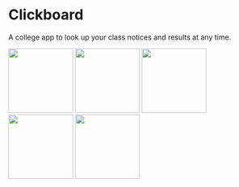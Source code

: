# Clickboard
A college app to look up your class notices and results at any time.

<img src="https://github.com/Abhigyan103/Clickboard/assets/91414842/334997a1-0dee-43ec-b099-e5f718240d83" width="128"/>
<img src="https://github.com/Abhigyan103/Clickboard/assets/91414842/cf246b94-906e-49da-9f2b-6f7c39e1bf26" width="128"/>
<img src="https://github.com/Abhigyan103/Clickboard/assets/91414842/cdc5bc35-0f6c-490c-8dc6-59f1b4c4fbb3" width="128"/>
<img src="https://github.com/Abhigyan103/Clickboard/assets/91414842/3c69841d-4fea-47e8-88fd-aefb5dbea0cc" width="128"/>
<img src="https://github.com/Abhigyan103/Clickboard/assets/91414842/df534af2-9358-4920-a187-18bb2c1f5935" width="128"/>